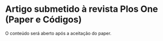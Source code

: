 # Artigo submetido à revista Plos One (Paper e Códigos)

O conteúdo será aberto após a aceitação do paper.
